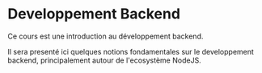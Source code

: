 # Developpement Backend

Ce cours est une introduction au développement backend.

Il sera presenté ici quelques notions fondamentales sur le developpement backend, principalement autour de l'ecosystème NodeJS.
